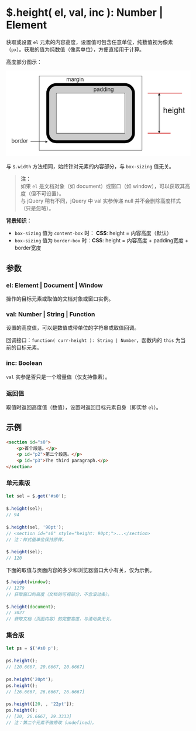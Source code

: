 # $.height( el, val, inc ): Number | Element

获取或设置 `el` 元素的内容高度，设置值可包含任意单位，纯数值视为像素（`px`）。获取的值为纯数值（像素单位），方便直接用于计算。

高度部分图示：

![元素的高度部分](images/height.png)

与 `$.width` 方法相同，始终针对元素的内容部分，与 `box-sizing` 值无关。

> **注：**<br>
> 如果 `el` 是文档对象（如 document）或窗口（如 window），可以获取其高度（但不可设置）。<br>
> 与 jQuery 稍有不同，jQuery 中 val 实参传递 null 并不会删除高度样式（只是忽略）。<br>

**背景知识：**

- `box-sizing` 值为 `content-box` 时： **CSS**: height = 内容高度（默认）
- `box-sizing` 值为 `border-box` 时：**CSS**: height = 内容高度 + padding宽度 + border宽度


## 参数

### el: Element | Document | Window

操作的目标元素或取值的文档对象或窗口实例。


### val: Number | String | Function

设置的高度值，可以是数值或带单位的字符串或取值回调。

回调接口：`function( curr-height ): String | Number`，函数内的 `this` 为当前的目标元素。


### inc: Boolean

`val` 实参是否只是一个增量值（仅支持像素）。


### 返回值

取值时返回高度值（数值），设置时返回目标元素自身（即实参 `el`）。


## 示例

```html
<section id="s0">
    <p>首个段落。</p>
    <p id="p2">第二个段落。</p>
    <p id="p3">The third paragraph.</p>
</section>
```


### 单元素版

```js
let sel = $.get('#s0');

$.height(sel);
// 94

$.height(sel, '90pt');
// <section id="s0" style="height: 90pt;">...</section>
// 注：样式值单位保持原样。

$.height(sel);
// 120
```

下面的取值与页面内容的多少和浏览器窗口大小有关，仅为示例。

```js
$.height(window);
// 1279
// 获取窗口的高度（文档的可视部分，不含滚动条）。

$.height(document);
// 3027
// 获取文档（页面内容）的完整高度，与滚动条无关。
```


### 集合版

```js
let ps = $('#s0 p');

ps.height();
// [20.6667, 20.6667, 20.6667]

ps.height('20pt');
ps.height();
// [26.6667, 26.6667, 26.6667]

ps.height([20, , '22pt']);
ps.height();
// [20, 26.6667, 29.3333]
// 注：第二个元素不做修改（undefined）。
```
